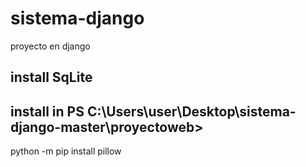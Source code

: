 # sistema-django
proyecto en django
## install SqLite
## install in PS C:\Users\user\Desktop\sistema-django-master\proyectoweb> 
python -m pip install pillow
